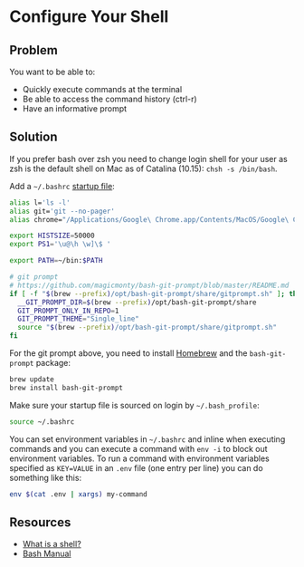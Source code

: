 # Configure Your Shell

## Problem

You want to be able to:

* Quickly execute commands at the terminal
* Be able to access the command history (ctrl-r)
* Have an informative prompt

## Solution

If you prefer bash over zsh you need to change login shell for your user as zsh is the default shell on Mac as of Catalina (10.15): `chsh -s /bin/bash`.

Add a `~/.bashrc` [startup file](https://www.gnu.org/software/bash/manual/html_node/Bash-Startup-Files.html):

```sh
alias l='ls -l'
alias git='git --no-pager'
alias chrome="/Applications/Google\ Chrome.app/Contents/MacOS/Google\ Chrome"

export HISTSIZE=50000
export PS1='\u@\h \w]\$ '

export PATH=~/bin:$PATH

# git prompt
# https://github.com/magicmonty/bash-git-prompt/blob/master/README.md
if [ -f "$(brew --prefix)/opt/bash-git-prompt/share/gitprompt.sh" ]; then
  __GIT_PROMPT_DIR=$(brew --prefix)/opt/bash-git-prompt/share
  GIT_PROMPT_ONLY_IN_REPO=1
  GIT_PROMPT_THEME="Single_line"
  source "$(brew --prefix)/opt/bash-git-prompt/share/gitprompt.sh"
fi
```

For the git prompt above, you need to install [Homebrew](https://brew.sh) and the `bash-git-prompt` package:

```sh
brew update
brew install bash-git-prompt
```

Make sure your startup file is sourced on login by `~/.bash_profile`:

```sh
source ~/.bashrc
```

You can set environment variables in `~/.bashrc` and inline when executing commands and you can execute a command with `env -i` to block out environment variables. To run a command with environment variables specified as `KEY=VALUE` in an `.env` file (one entry per line) you can do something like this:

```sh
env $(cat .env | xargs) my-command
```

## Resources

* [What is a shell?](https://www.gnu.org/software/bash/manual/html_node/What-is-a-shell_003f.html#What-is-a-shell_003f)
* [Bash Manual](https://www.gnu.org/software/bash/manual/html_node/index.html#SEC_Contents)
